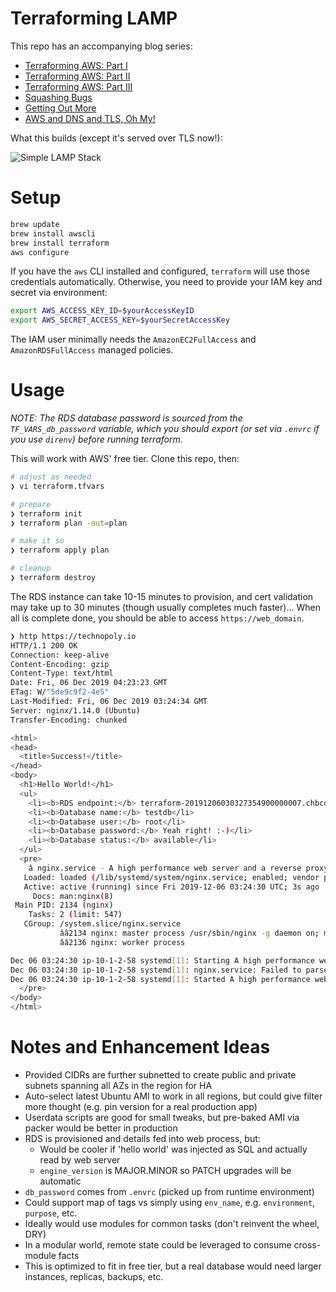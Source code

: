 # Terraforming LAMP

This repo has an accompanying blog series:

- [Terraforming AWS: Part I](https://blog.devopsdreams.io/terraforming-aws-part-i)
- [Terraforming AWS: Part II](https://blog.devopsdreams.io/terraforming-aws-part-ii)
- [Terraforming AWS: Part III](https://blog.devopsdreams.io/terraforming-aws-part-iii)
- [Squashing Bugs](https://blog.devopsdreams.io/squashing-bugs)
- [Getting Out More](https://blog.devopsdreams.io/getting-out-more)
- [AWS and DNS and TLS, Oh My!](https://blog.devopsdreams.io/aws-dns-and-tls)

What this builds (except it's served over TLS now!):

![Simple LAMP Stack](https://gitlab.com/deadlysyn/terraform-lamp-aws/raw/master/assets/lamp.jpg)

# Setup

```bash
brew update
brew install awscli
brew install terraform
aws configure
```

If you have the `aws` CLI installed and configured, `terraform` will use those credentials automatically. Otherwise, you need to provide your IAM key and secret via environment:

```bash
export AWS_ACCESS_KEY_ID=$yourAccessKeyID
export AWS_SECRET_ACCESS_KEY=$yourSecretAccessKey
```

The IAM user minimally needs the `AmazonEC2FullAccess` and `AmazonRDSFullAccess` managed policies.

# Usage

_NOTE: The RDS database password is sourced from the `TF_VARS_db_password` variable, which you should export (or set via `.envrc` if you use `direnv`) before running terraform._

This will work with AWS' free tier. Clone this repo, then:

```bash
# adjust as needed
❯ vi terraform.tfvars

# prepare
❯ terraform init
❯ terraform plan -out=plan

# make it so
❯ terraform apply plan

# cleanup
❯ terraform destroy
```

The RDS instance can take 10-15 minutes to provision, and cert validation may take up to 30 minutes (though usually completes much faster)... When all is complete done, you should be able to access `https://web_domain`.

```bash
❯ http https://technopoly.io
HTTP/1.1 200 OK
Connection: keep-alive
Content-Encoding: gzip
Content-Type: text/html
Date: Fri, 06 Dec 2019 04:23:23 GMT
ETag: W/"5de9c9f2-4e5"
Last-Modified: Fri, 06 Dec 2019 03:24:34 GMT
Server: nginx/1.14.0 (Ubuntu)
Transfer-Encoding: chunked

<html>
<head>
  <title>Success!</title>
</head>
<body>
  <h1>Hello World!</h1>
  <ul>
    <li><b>RDS endpoint:</b> terraform-20191206030327354900000007.chbcdfxppube.us-east-2.rds.amazonaws.com:3306</li>
    <li><b>Database name:</b> testdb</li>
    <li><b>Database user:</b> root</li>
    <li><b>Database password:</b> Yeah right! :-)</li>
    <li><b>Database status:</b> available</li>
  </ul>
  <pre>
    â nginx.service - A high performance web server and a reverse proxy server
   Loaded: loaded (/lib/systemd/system/nginx.service; enabled; vendor preset: enabled)
   Active: active (running) since Fri 2019-12-06 03:24:30 UTC; 3s ago
     Docs: man:nginx(8)
 Main PID: 2134 (nginx)
    Tasks: 2 (limit: 547)
   CGroup: /system.slice/nginx.service
           ââ2134 nginx: master process /usr/sbin/nginx -g daemon on; master_process on;
           ââ2136 nginx: worker process

Dec 06 03:24:30 ip-10-1-2-58 systemd[1]: Starting A high performance web server and a reverse proxy server...
Dec 06 03:24:30 ip-10-1-2-58 systemd[1]: nginx.service: Failed to parse PID from file /run/nginx.pid: Invalid argument
Dec 06 03:24:30 ip-10-1-2-58 systemd[1]: Started A high performance web server and a reverse proxy server.
  </pre>
</body>
</html>
```

# Notes and Enhancement Ideas

- Provided CIDRs are further subnetted to create public and private subnets spanning all AZs in the region for HA
- Auto-select latest Ubuntu AMI to work in all regions, but could give filter more thought (e.g. pin version for a real production app)
- Userdata scripts are good for small tweaks, but pre-baked AMI via packer would be better in production
- RDS is provisioned and details fed into web process, but:
  - Would be cooler if 'hello world' was injected as SQL and actually read by web server
  - `engine_version` is MAJOR.MINOR so PATCH upgrades will be automatic
- `db_password` comes from `.envrc` (picked up from runtime environment)
- Could support map of tags vs simply using `env_name`, e.g. `environment`, `purpose`, etc.
- Ideally would use modules for common tasks (don't reinvent the wheel, DRY)
- In a modular world, remote state could be leveraged to consume cross-module facts
- This is optimized to fit in free tier, but a real database would need larger instances, replicas, backups, etc.
